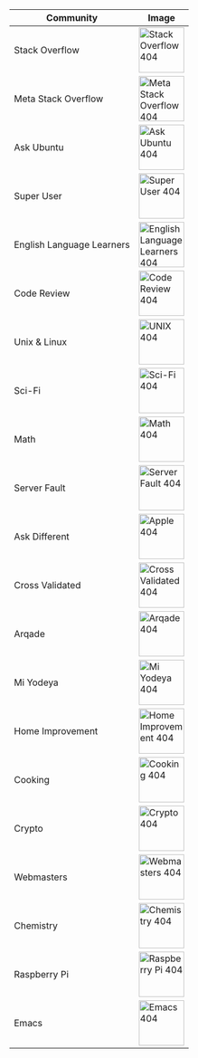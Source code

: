 | Community                 | Image                                                                                                                                   |
| ------------------------- | --------------------------------------------------------------------------------------------------------------------------------------- |
| Stack Overflow            | [<img src="https://i.stack.imgur.com/okzBE.png" width="80" alt="Stack Overflow 404" />](https://i.stack.imgur.com/okzBE.png)            |
| Meta Stack Overflow       | [<img src="https://i.stack.imgur.com/0i2to.png" width="80" alt="Meta Stack Overflow 404" />](https://i.stack.imgur.com/0i2to.png)       |
| Ask Ubuntu                | [<img src="https://i.stack.imgur.com/KopoQ.png" width="80" alt="Ask Ubuntu 404" />](https://i.stack.imgur.com/KopoQ.png)                |
| Super User                | [<img src="https://i.stack.imgur.com/hMfYx.png" width="80" alt="Super User 404" />](https://i.stack.imgur.com/hMfYx.png)                |
| English Language Learners | [<img src="https://i.stack.imgur.com/cQLRt.png" width="80" alt="English Language Learners 404" />](https://i.stack.imgur.com/cQLRt.png) |
| Code Review               | [<img src="https://i.stack.imgur.com/R4Tgd.png" width="80" alt="Code Review 404" />](https://i.stack.imgur.com/R4Tgd.png)               |
| Unix & Linux              | [<img src="https://i.stack.imgur.com/XQRh5.png" width="80" alt="UNIX 404" />](https://i.stack.imgur.com/XQRh5.png)                      |
| Sci-Fi                    | [<img src="https://i.stack.imgur.com/UR35t.png" width="80" alt="Sci-Fi 404" />](https://i.stack.imgur.com/UR35t.png)                    |
| Math                      | [<img src="https://i.stack.imgur.com/bHpU1.png" width="80" alt="Math 404" />](https://i.stack.imgur.com/bHpU1.png)                      |
| Server Fault              | [<img src="https://i.stack.imgur.com/W7VMk.png" width="80" alt="Server Fault 404" />](https://i.stack.imgur.com/W7VMk.png)              |
| Ask Different             | [<img src="https://i.stack.imgur.com/fCIaP.png" width="80" alt="Apple 404" />](https://i.stack.imgur.com/fCIaP.png)                     |
| Cross Validated           | [<img src="https://i.stack.imgur.com/BqaS0.png" width="80" alt="Cross Validated 404" />](https://i.stack.imgur.com/BqaS0.png)           |
| Arqade                    | [<img src="https://i.stack.imgur.com/C4jC1.png" width="80" alt="Arqade 404" />](https://i.stack.imgur.com/C4jC1.png)                    |
| Mi Yodeya                 | [<img src="https://i.stack.imgur.com/048MA.png" width="80" alt="Mi Yodeya 404" />](https://i.stack.imgur.com/048MA.png)                 |
| Home Improvement          | [<img src="https://i.stack.imgur.com/C4P5L.png" width="80" alt="Home Improvement 404" />](https://i.stack.imgur.com/C4P5L.png)          |
| Cooking                   | [<img src="https://i.stack.imgur.com/kSX5n.png" width="80" alt="Cooking 404" />](https://i.stack.imgur.com/kSX5n.png)                   |
| Crypto                    | [<img src="https://i.stack.imgur.com/2hyIe.png" width="80" alt="Crypto 404" />](https://i.stack.imgur.com/2hyIe.png)                    |
| Webmasters                | [<img src="https://i.stack.imgur.com/Z8Y2o.png" width="80" alt="Webmasters 404" />](https://i.stack.imgur.com/Z8Y2o.png)                |
| Chemistry                 | [<img src="https://i.stack.imgur.com/SwIib.png" width="80" alt="Chemistry 404" />](https://i.stack.imgur.com/SwIib.png)                 |
| Raspberry Pi              | [<img src="https://i.stack.imgur.com/A02um.png" width="80" alt="Raspberry Pi 404" />](https://i.stack.imgur.com/A02um.png)              |
| Emacs                     | [<img src="https://i.stack.imgur.com/KUafD.png" width="80" alt="Emacs 404" />](https://i.stack.imgur.com/KUafD.png)                     |
